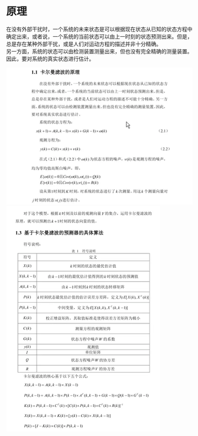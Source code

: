 

# 原理
在没有外部干扰时，一个系统的未来状态是可以根据现在状态从已知的状态方程中确定出来，或者说，一个系统的当前状态可以由上一时刻的状态预测出来。但是，总是存在某种外部干扰，或是人们对运动方程的描述并非十分精确。  
另一方面，系统的状态可以由检测装置测量出来，但也没有完全精确的测量装置。  
因此，要对系统的真实状态进行估计。

![图 1](../images/3d2593de77bd788cb243bb94770597924da7f6e59c41a960cf905cada662f932.png)  
![图 2](../images/708d25c85881421efdcedf18d80fc56d50c932d03b3fcc43d5f398378a46a656.png)  
